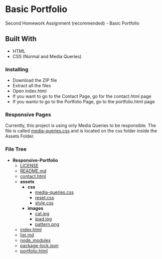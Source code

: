# Basic Portfolio

Second Homework Assignment (recommended) - Basic Portfolio

## Built With

* HTML
* CSS (Normal and Media Queries)

### Installing

* Download the ZIP file
* Extract all the files
* Open index.html
* If you want to go to the Contact Page, go for the contact.html page
* If you wanto to go to the Portfolio Page, go to the portfolio.html page

### Responsive Pages

Currently, this project is using only Media Queries to be responsible. The file is called [media-queries.css](https://github.com/gustavogibo/Responsive-Portfolio/blob/master/assets/css/media-queries.css) and is located on the css folder inside the Assets Folder.

### File Tree

- __Responsive-Portfolio__
  - [LICENSE](Responsive-Portfolio/LICENSE)
  - [README.md](Responsive-Portfolio/README.md)
  - [contact.html](Responsive-Portfolio/contact.html)
  - __assets__
    - __css__
      - [media-queries.css](Responsive-Portfolio/assets/css/media-queries.css)
      - [reset.css](Responsive-Portfolio/assets/css/reset.css)
      - [style.css](Responsive-Portfolio/assets/css/style.css)
    - __images__
      - [cat.jpg](Responsive-Portfolio/assets/images/cat.jpg)
      - [ipad.jpg](Responsive-Portfolio/assets/images/ipad.jpg)
      - [pattern.png](Responsive-Portfolio/assets/images/pattern.png)
  - [index.html](Responsive-Portfolio/index.html)
  - [list.md](Responsive-Portfolio/list.md)
  - [node_modules](Responsive-Portfolio/node_modules)
  - [package-lock.json](Responsive-Portfolio/package-lock.json)
  - [portfolio.html](Responsive-Portfolio/portfolio.html)

